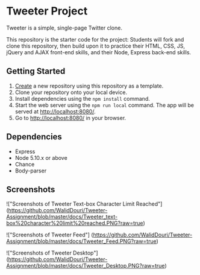 # Tweeter Project

Tweeter is a simple, single-page Twitter clone.

This repository is the starter code for the project: Students will fork and clone this repository, then build upon it to practice their HTML, CSS, JS, jQuery and AJAX front-end skills, and their Node, Express back-end skills.

## Getting Started

1. [Create](https://docs.github.com/en/repositories/creating-and-managing-repositories/creating-a-repository-from-a-template) a new repository using this repository as a template.
2. Clone your repository onto your local device.
3. Install dependencies using the `npm install` command.
4. Start the web server using the `npm run local` command. The app will be served at <http://localhost:8080/>.
5. Go to <http://localhost:8080/> in your browser.

## Dependencies

- Express
- Node 5.10.x or above
- Chance
- Body-parser

## Screenshots

!["Screenshots of Tweeter Text-box Character Limit Reached"] (https://github.com/WalidDouri/Tweeter-Assignment/blob/master/docs/Tweeter_text-box%20character%20limit%20reached.PNG?raw=true)

!["Screenshots of Tweeter Feed"] (https://github.com/WalidDouri/Tweeter-Assignment/blob/master/docs/Tweeter_Feed.PNG?raw=true)

!["Screenshots of Tweeter Desktop"] (https://github.com/WalidDouri/Tweeter-Assignment/blob/master/docs/Tweeter_Desktop.PNG?raw=true)


